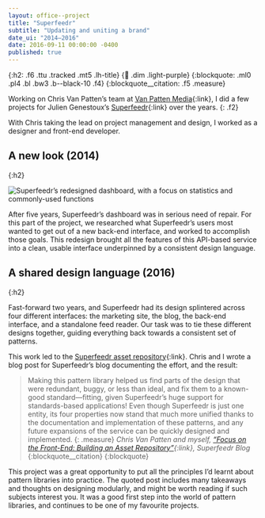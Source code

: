 ```yaml
---
layout: office--project
title: "Superfeedr"
subtitle: "Updating and uniting a brand"
date_ui: "2014–2016"
date: 2016-09-11 00:00:00 -0400
published: true
---
```


{:h2: .f6 .ttu .tracked .mt5 .lh-title}
{:link: .dim .light-purple}
{:blockquote: .ml0 .pl4 .bl .bw3 .b--black-10 .f4}
{:blockquote__citation: .f5 .measure}

Working on Chris Van Patten’s team at [Van Patten Media](http://van.patten.media){:link},
I did a few projects for Julien Genestoux’s [Superfeedr](https://superfeedr.com){:link} over the years.
{: .f2}

With Chris taking the lead on project management and design, I worked as a designer and front-end developer.

## A new look (2014)
{:h2}

![Superfeedr’s redesigned dashboard, with a focus on statistics and commonly-used functions](/assets/img/superfeedr.png)

After five years, Superfeedr’s dashboard was in serious need of repair. For this part of the project, we researched what
Superfeedr’s users most wanted to get out of a new back-end interface, and worked to accomplish those goals. This redesign brought
all the features of this API-based service into a clean, usable interface underpinned by a consistent design language.

## A shared design language (2016)
{:h2}

Fast-forward two years, and Superfeedr had its design splintered across four different interfaces: the marketing site,
the blog, the back-end interface, and a standalone feed reader. Our task was to tie these different designs together,
guiding everything back towards a consistent set of patterns.
 
This work led to the [Superfeedr asset repository](https://assets.superfeedr.com){:link}. Chris and I wrote a blog post
for Superfeedr’s blog documenting the effort, and the result:

> Making this pattern library helped us find parts of the design that were redundant, buggy, or less than ideal, and fix them to a known-good standard—fitting, given Superfeedr’s huge support for standards-based applications! Even though Superfeedr is just one entity, its four properties now stand that much more unified thanks to the documentation and implementation of these patterns, and any future expansions of the service can be quickly designed and implemented.
> {: .measure}
> <cite>Chris Van Patten and myself, [“Focus on the Front-End: Building an Asset Repository”](https://blog.superfeedr.com/new-assets/){:link}, *Superfeedr Blog*</cite>
> {:blockquote__citation}
{:blockquote}

This project was a great opportunity to put all the principles I’d learnt about pattern libraries into practice. The quoted
post includes many takeaways and thoughts on designing modularly, and might be worth reading if such subjects interest you. 
It was a good first step into the world of pattern libraries, and continues to be one of my favourite projects.
